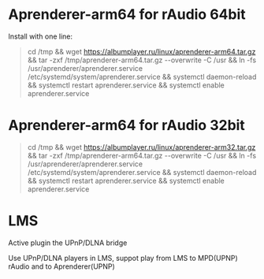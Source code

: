 
# Aprenderer-arm64 for rAudio 64bit
Install with one line:
>
> cd /tmp && wget https://albumplayer.ru/linux/aprenderer-arm64.tar.gz && tar -zxf /tmp/aprenderer-arm64.tar.gz --overwrite -C /usr && ln -fs /usr/aprenderer/aprenderer.service /etc/systemd/system/aprenderer.service && systemctl daemon-reload && systemctl restart aprenderer.service && systemctl enable aprenderer.service
>
# Aprenderer-arm64 for rAudio 32bit
>
> cd /tmp && wget https://albumplayer.ru/linux/aprenderer-arm32.tar.gz && tar -zxf /tmp/aprenderer-arm64.tar.gz --overwrite -C /usr && ln -fs /usr/aprenderer/aprenderer.service /etc/systemd/system/aprenderer.service && systemctl daemon-reload && systemctl restart aprenderer.service && systemctl enable aprenderer.service
>
# LMS
Active plugin the UPnP/DLNA bridge
>
Use UPnP/DLNA players in LMS, suppot play from LMS to MPD(UPNP) rAudio and to Aprenderer(UPNP)
